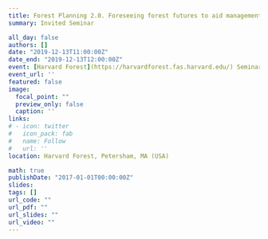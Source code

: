 ```yaml
---
title: Forest Planning 2.0. Foreseeing forest futures to aid management decisions
summary: Invited Seminar 

all_day: false
authors: []
date: "2019-12-13T11:00:00Z"
date_end: "2019-12-13T12:00:00Z"
event: [Harvard Forest](https://harvardforest.fas.harvard.edu/) Seminars
event_url: ''
featured: false
image:
  focal_point: ""
  preview_only: false
  caption: ''
links:
# - icon: twitter
#   icon_pack: fab
#   name: Follow
#   url: ''
location: Harvard Forest, Petersham, MA (USA)

math: true
publishDate: "2017-01-01T00:00:00Z"
slides: 
tags: []
url_code: ""
url_pdf: ""
url_slides: ""
url_video: ""
---
```

